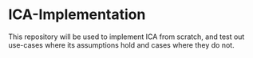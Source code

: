# ICA-Implementation
This repository will be used to implement ICA from scratch, and test out use-cases where its assumptions hold and cases where they do not.
